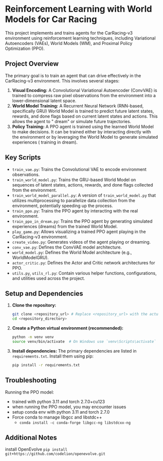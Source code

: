 # Reinforcement Learning with World Models for Car Racing

This project implements and trains agents for the CarRacing-v3 environment using reinforcement learning techniques,
including Variational Autoencoders (VAEs), World Models (WM), and Proximal Policy Optimization (PPO).

## Project Overview

The primary goal is to train an agent that can drive effectively in the CarRacing-v3 environment. This involves several
stages:

1. **Visual Encoding:** A Convolutional Variational Autoencoder (ConvVAE) is trained to compress raw pixel observations
   from the environment into a lower-dimensional latent space.
2. **World Model Training:** A Recurrent Neural Network (RNN-based, specifically GRU) World Model is trained to predict
   future latent states, rewards, and done flags based on current latent states and actions. This allows the agent to "
   dream" or simulate future trajectories.
3. **Policy Training:** A PPO agent is trained using the learned World Model to make decisions. It can be trained either
   by interacting directly with the environment or by leveraging the World Model to generate simulated experiences (
   training in dream).

## Key Scripts

- `train_vae.py`: Trains the Convolutional VAE to encode environment observations.
- `train_world_model.py`: Trains the GRU-based World Model on sequences of latent states, actions, rewards, and done
  flags collected from the environment.
- `train_world_model_parallel.py`: A version of `train_world_model.py` that utilizes multiprocessing to parallelize data
  collection from the environment, potentially speeding up the process.
- `train_ppo.py`: Trains the PPO agent by interacting with the real environment.
- `train_ppo_in_dream.py`: Trains the PPO agent by generating simulated experiences (dreams) from the trained World
  Model.
- `play_game.py`: Allows visualizing a trained PPO agent playing in the CarRacing-v3 environment.
- `create_video.py`: Generates videos of the agent playing or dreaming.
- `conv_vae.py`: Defines the ConvVAE model architecture.
- `world_model.py`: Defines the World Model architecture (e.g., WorldModelGRU).
- `actor_critic.py`: Defines the Actor and Critic network architectures for PPO.
- `utils.py`, `utils_rl.py`: Contain various helper functions, configurations, and utilities used across the project.

## Setup and Dependencies

1. **Clone the repository:**
   ```bash
   git clone <repository_url> # Replace <repository_url> with the actual URL
   cd <repository_directory>
   ```

2. **Create a Python virtual environment (recommended):**
   ```bash
   python -m venv venv
   source venv/bin/activate  # On Windows use `venv\Scripts\activate`
   ```

3. **Install dependencies:**
   The primary dependencies are listed in `requirements.txt`. Install them using pip:
   ```bash
   pip install -r requirements.txt
   ```

## Troubleshooting

Running the PPO model:

- trained with python 3.11 and torch 2.7.0+cu123
- when running the PPO model, you may encounter issues
- setup conda env with python 3.11 and torch 2.7.0
- Force conda to manage libgcc and libstdc++
    - `conda install -c conda-forge libgcc-ng libstdcxx-ng`

## Additional Notes

install OpenEvolve
`pip install git+https://github.com/codelion/openevolve.git`
